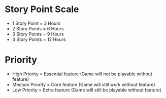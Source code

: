 # Story Point Scale
- 1 Story Point = 3 Hours
- 2 Story Points = 6 Hours
- 3 Story Points = 9 Hours
- 4 Story Points = 12 Hours

# Priority
- High Priority = Essential feature (Game will not be playable without feature)
- Medium Priority = Core feature (Game will still work without feature)
- Low Priority = Extra feature (Game will still be playable without feature)